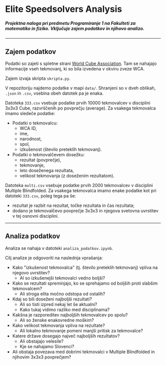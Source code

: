 # Elite Speedsolvers Analysis
##### Projektna naloga pri predmetu Programiranje 1 na Fakulteti za matematiko in fiziko. Vključuje zajem podatkov in njihovo analizo.

***

## Zajem podatkov

Podatki so zajeti s spletne strani [World Cube Association](https://www.worldcubeassociation.org/). Tam se nahajajo informacije vseh tekmovanj, ki so bila izvedena v okviru zveze WCA. 

Zajem izvaja skripta `skripta.py`.  

V repozitoriju najdemo podatke v mapi `data/`. Shranjeni so v dveh oblikah, `.json` in `.csv`, vsebina obeh datotek pa je enaka.  

Datoteka `333.csv` vsebuje podatke prvih 10000 tekmovalcev v disciplini 3x3x3 Cube, razvrščenih po povprečju (average). Za vsakega tekmovalca imamo sledeče podatke:
* Podatki o tekmovalcu:
  * WCA ID,
  * ime,
  * narodnost,
  * spol,
  * izkušenost (število preteklih tekmovanj).
* Podatki o tekmovalčevem dosežku:
  * rezultat (povprečje),
  * tekmovanje,
  * leto doseženega rezultata,
  * velikost tekmovanja (z doseženim rezultatom).

Datoteka `multi.csv` vsebuje podatke prvih 2000 tekmovalcev v disciplini Multiple Blindfolded.
Za vsakega tekmovalca imamo enake podatke kot pri datoteki `333.csv`, poleg tega pa še:
* rezultat je razbit na rezultat, točke rezultata in čas rezultata;
* dodano je tekmovalčevo povprečje 3x3x3 in njegova svetovna uvrstitev v tej osnovni disciplini.

***

## Analiza podatkov

Analiza se nahaja v datoteki `analiza_podatkov.ipynb`.

Cilj analize je odgovoriti na naslednja vprašanja:
* Kako "izkušenost tekmovalca" (tj. število preteklih tekmovanj) vpliva na njegovo uvrstitev?
  * Al so izkušenejši tekmovalci vedno boljši?
* Kako se rezultati spreminjajo, ko se sprehajamo od boljših proti slabšim tekmovalcem?
  * Ali stroga elita močno odstopa od ostalih?
* Kdaj so bili doseženi najboljši rezultati?
  * Ali so tisti izpred nekaj let še aktualni?
  * Kako tukaj vidimo razliko med disciplinama?
* Kakšna je razporeditev najboljših tekmovalcev po spolu?
  * Ali so ženske enakovredne moškim?
* Kako velikost tekmovanja vpliva na rezultate?
  * Ali lokalno tekmovanje pomeni manjši pritisk za tekmovalce?
* Katere države dosegajo največ najboljših rezultatov?
  * Ali obstajajo velesile?
  * Kje se nahajamo Slovenci?
* Ali obstaja povezava med dobrimi tekmovalci v Multiple Blindfolded in njihovim 3x3x3 povprečjem?